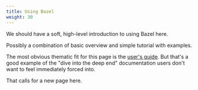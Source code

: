 ```yaml
---
title: Using Bazel
weight: 30
---
```


We should have a soft, high-level introduction to using Bazel here. 

Possibly a combination of basic overview and simple tutorial with examples.

The most obvious thematic fit for this page is the [user's guide](guide). But
that's a good example of the "dive into the deep end" documentation users don't
want to feel immediately forced into.

That calls for a new page here.
